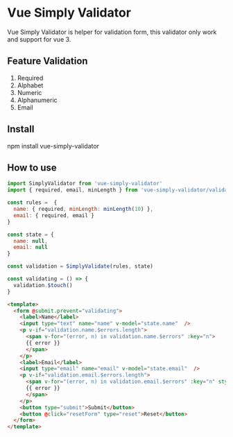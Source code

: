 # Vue Simply Validator
Vue Simply Validator is helper for validation form, this validator only work and support for vue 3.

## Feature Validation
1. Required
2. Alphabet
3. Numeric
4. Alphanumeric
5. Email

## Install
npm install vue-simply-validator

## How to use
```javascript
import SimplyValidator from 'vue-simply-validator'
import { required, email, minLength } from 'vue-simply-validator/validators'

const rules =  {
  name: { required, minLength: minLength(10) },
  email: { required, email }
}

const state = {
  name: null,
  email: null
}

const validation = SimplyValidate(rules, state)

const validating = () => {
  validation.$touch()
}
```

```html
<template>
  <form @submit.prevent="validating">
    <label>Name</label>
    <input type="text" name="name" v-model="state.name"  />
    <p v-if="validation.name.$errors.length">
      <span v-for="(error, n) in validation.name.$errors" :key="n">
      {{ error }}
      </span>
    </p>
    <label>Email</label>
    <input type="email" name="email" v-model="state.email"  />
    <p v-if="validation.email.$errors.length">
      <span v-for="(error, n) in validation.email.$errors" :key="n" style="display: block;">
      {{ error }}
      </span>
    </p>
    <button type="submit">Submit</button>
    <button @click="resetForm" type="reset">Reset</button>
  </form>
</template>
```

